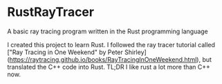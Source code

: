 # RustRayTracer
A basic ray tracing program written in the Rust programming language

I created this project to learn Rust. I followed the ray tracer tutorial called ["Ray Tracing in One Weekend" by Peter Shirley] (https://raytracing.github.io/books/RayTracingInOneWeekend.html), but translated the C++ code into Rust. TL;DR I like rust a lot more than C++ now.

